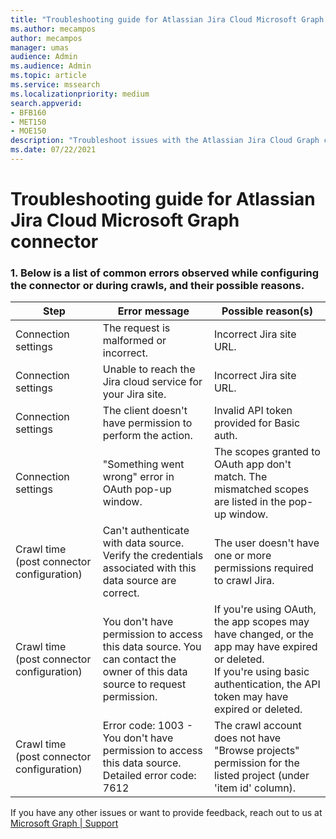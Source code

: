 ```yaml
---
title: "Troubleshooting guide for Atlassian Jira Cloud Microsoft Graph connector"
ms.author: mecampos
author: mecampos
manager: umas
audience: Admin
ms.audience: Admin
ms.topic: article
ms.service: mssearch
ms.localizationpriority: medium
search.appverid:
- BFB160
- MET150
- MOE150
description: "Troubleshoot issues with the Atlassian Jira Cloud Graph connector for Microsoft Search"
ms.date: 07/22/2021
---
```


# Troubleshooting guide for Atlassian Jira Cloud Microsoft Graph connector

### 1. **Below is a list of common errors observed while configuring the connector or during crawls, and their possible reasons.**

| Step | Error message | Possible reason(s) |
| ------------ | ------------ | ------------ |
| Connection settings | The request is malformed or incorrect. | Incorrect Jira site URL. |
| Connection settings | Unable to reach the Jira cloud service for your Jira site. | Incorrect Jira site URL. |
| Connection settings | The client doesn't have permission to perform the action. | Invalid API token provided for Basic auth. |
| Connection settings | "Something went wrong" error in OAuth pop-up window. | The scopes granted to OAuth app don't match. The mismatched scopes are listed in the pop-up window. |
| Crawl time (post connector configuration) | Can't authenticate with data source. Verify the credentials associated with this data source are correct. | The user doesn't have one or more permissions required to crawl Jira. |
| Crawl time (post connector configuration) | You don't have permission to access this data source. You can contact the owner of this data source to request permission. | If you're using OAuth, the app scopes may have changed, or the app may have expired or deleted. <br> If you're using basic authentication, the API token may have expired or deleted. |
| Crawl time (post connector configuration) | Error code: 1003 - You don't have permission to access this data source. <br> Detailed error code: 7612 | The crawl account does not have "Browse projects" permission for the listed project (under 'item id' column). |

If you have any other issues or want to provide feedback, reach out to us at [Microsoft Graph | Support](https://developer.microsoft.com/en-us/graph/support)